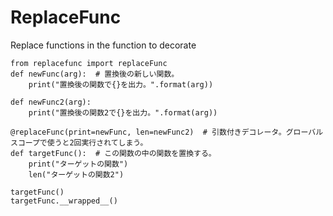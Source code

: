 # ReplaceFunc

Replace functions in the function to decorate

```
from replacefunc import replaceFunc
def newFunc(arg):  # 置換後の新しい関数。
    print("置換後の関数で{}を出力。".format(arg)) 
    
def newFunc2(arg):
    print("置換後の関数2で{}を出力。".format(arg))
    
@replaceFunc(print=newFunc, len=newFunc2)  # 引数付きデコレータ。グローバルスコープで使うと2回実行されてしまう。
def targetFunc():  # この関数の中の関数を置換する。
    print("ターゲットの関数")
    len("ターゲットの関数2")
    
targetFunc()
targetFunc.__wrapped__()
```
